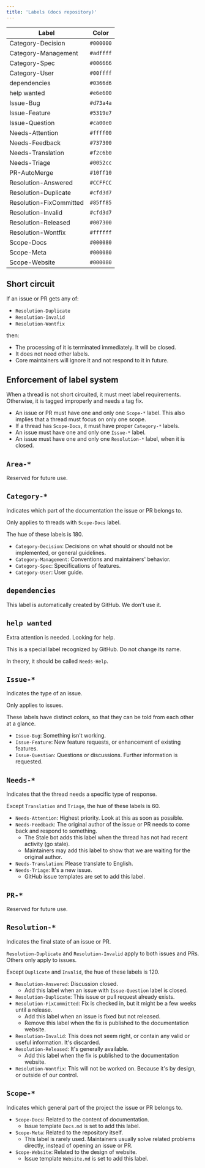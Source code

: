 ```yaml
---
title: 'Labels (docs repository)'
---
```


| Label                   | Color     |
| ----------------------- | --------- |
| Category-Decision       | `#000000` |
| Category-Management     | `#adffff` |
| Category-Spec           | `#006666` |
| Category-User           | `#00ffff` |
| dependencies            | `#0366d6` |
| help wanted             | `#e6e600` |
| Issue-Bug               | `#d73a4a` |
| Issue-Feature           | `#5319e7` |
| Issue-Question          | `#ca00e0` |
| Needs-Attention         | `#ffff00` |
| Needs-Feedback          | `#737300` |
| Needs-Translation       | `#f2c6b0` |
| Needs-Triage            | `#0052cc` |
| PR-AutoMerge            | `#10ff10` |
| Resolution-Answered     | `#CCFFCC` |
| Resolution-Duplicate    | `#cfd3d7` |
| Resolution-FixCommitted | `#85ff85` |
| Resolution-Invalid      | `#cfd3d7` |
| Resolution-Released     | `#007300` |
| Resolution-Wontfix      | `#ffffff` |
| Scope-Docs              | `#000080` |
| Scope-Meta              | `#000080` |
| Scope-Website           | `#000080` |

## Short circuit

If an issue or PR gets any of:

* `Resolution-Duplicate`
* `Resolution-Invalid`
* `Resolution-Wontfix`

then:

* The processing of it is terminated immediately. It will be closed.
* It does not need other labels.
* Core maintainers will ignore it and not respond to it in future.

## Enforcement of label system

When a thread is not short circuited, it must meet label requirements. Otherwise, it is tagged improperly and needs a tag fix.

* An issue or PR must have one and only one `Scope-*` label. This also implies that a thread must focus on only one scope.
* If a thread has `Scope-Docs`, it must have proper `Category-*` labels.
* An issue must have one and only one `Issue-*` label.
* An issue must have one and only one `Resolution-*` label, when it is closed.

## `Area-*`

Reserved for future use.

## `Category-*`

Indicates which part of the documentation the issue or PR belongs to.

Only applies to threads with `Scope-Docs` label.

The hue of these labels is 180.

* `Category-Decision`: Decisions on what should or should not be implemented, or general guidelines.
* `Category-Management`: Conventions and maintainers' behavior.
* `Category-Spec`: Specifications of features.
* `Category-User`: User guide.

## `dependencies`

This label is automatically created by GitHub. We don't use it.

## `help wanted`

Extra attention is needed. Looking for help.

This is a special label recognized by GitHub. Do not change its name.

In theory, it should be called `Needs-Help`.

## `Issue-*`

Indicates the type of an issue.

Only applies to issues.

These labels have distinct colors, so that they can be told from each other at a glance.

* `Issue-Bug`: Something isn't working.
* `Issue-Feature`: New feature requests, or enhancement of existing features.
* `Issue-Question`: Questions or discussions. Further information is requested.

## `Needs-*`

Indicates that the thread needs a specific type of response.

Except `Translation` and `Triage`, the hue of these labels is 60.

* `Needs-Attention`: Highest priority. Look at this as soon as possible.
* `Needs-Feedback`: The original author of the issue or PR needs to come back and respond to something.
  * The Stale bot adds this label when the thread has not had recent activity (go stale).
  * Maintainers may add this label to show that we are waiting for the original author.
* `Needs-Translation`: Please translate to English.
* `Needs-Triage`: It's a new issue.
  * GitHub issue templates are set to add this label.

## `PR-*`

Reserved for future use.

## `Resolution-*`

Indicates the final state of an issue or PR.

`Resolution-Duplicate` and `Resolution-Invalid` apply to both issues and PRs. Others only apply to issues.

Except `Duplicate` and `Invalid`, the hue of these labels is 120.

* `Resolution-Answered`: Discussion closed.
  * Add this label when an issue with `Issue-Question` label is closed.
* `Resolution-Duplicate`: This issue or pull request already exists.
* `Resolution-FixCommitted`: Fix is checked in, but it might be a few weeks until a release.
  * Add this label when an issue is fixed but not released.
  * Remove this label when the fix is published to the documentation website.
* `Resolution-Invalid`: This does not seem right, or contain any valid or useful information. It's discarded.
* `Resolution-Released`: It's generally available.
  * Add this label when the fix is published to the documentation website.
* `Resolution-Wontfix`: This will not be worked on. Because it's by design, or outside of our control.

## `Scope-*`

Indicates which general part of the project the issue or PR belongs to.

* `Scope-Docs`: Related to the content of documentation.
  * Issue template `Docs.md` is set to add this label.
* `Scope-Meta`: Related to the repository itself.
  * This label is rarely used. Maintainers usually solve related problems directly, instead of opening an issue or PR.
* `Scope-Website`: Related to the design of website.
  * Issue template `Website.md` is set to add this label.
